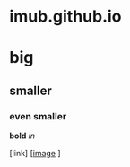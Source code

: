 # imub.github.io

# big
## smaller
### even smaller

**bold**
*in*

[link]
[[image](https://github.com/jojoamy/imub.github.io/assets/93247238/539e6f57-4690-4050-ad3d-944d05c30ef4)
]
